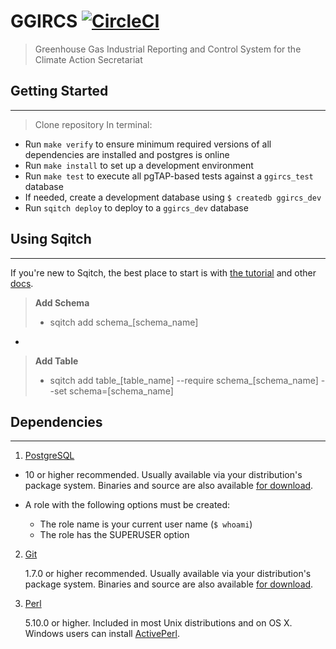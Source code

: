 GGIRCS
[![CircleCI](https://circleci.com/gh/bcgov/cas-ggircs/tree/master.svg?style=shield)](https://circleci.com/gh/bcgov/cas-ggircs/tree/master)
======

> Greenhouse Gas Industrial Reporting and Control System
> for the Climate Action Secretariat

## Getting Started
------------
> Clone repository
> In terminal:
  - Run `make verify` to ensure minimum required versions of all dependencies are installed and postgres is online
  - Run `make install` to set up a development environment
  - Run `make test` to execute all pgTAP-based tests against a `ggircs_test` database
  - If needed, create a development database using `$ createdb ggircs_dev`
  - Run `sqitch deploy` to deploy to a `ggircs_dev` database

## Using Sqitch
------------
If you're new to Sqitch, the best place to start is with [the tutorial](https://github.com/sqitchers/sqitch/blob/master/lib/sqitchtutorial.pod) and other [docs](https://sqitch.org/docs/).

> **Add Schema**
> - sqitch add schema_[schema_name]
-
> **Add Table**
> - sqitch add table_[table_name] --require schema_[schema_name] --set schema=[schema_name]

## Dependencies
------------
1. [PostgreSQL](http://www.postgresql.org/)

- 10 or higher recommended. Usually available via your distribution's package system. Binaries and source are also available [for download](http://www.postgresql.org/download/).

- A role with the following options must be created:
    - The role name is your current user name (`$ whoami`)
    - The role has the SUPERUSER option

2. [Git](http://git-scm.com)

    1.7.0 or higher recommended. Usually available via your distribution's
    package system. Binaries and source are also available
    [for download](http://git-scm.com/downloads).

4. [Perl](http://perl.org/)

    5.10.0 or higher. Included in most Unix distributions and on OS X. Windows
    users can install
    [ActivePerl](http://www.activestate.com/activeperl/downloads).

